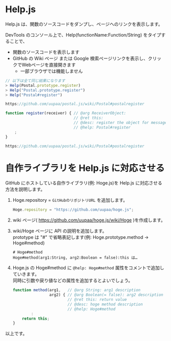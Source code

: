 Help.js
=======

Help.js は、関数のソースコードをダンプし、ページへのリンクを表示します。

DevTools のコンソール上で、Help(functionName:Function/String) をタイプすることで、

- 関数のソースコードを表示します
- GitHub の Wiki ページ または Google 検索ページリンクを表示し、クリックでWebページを直接開きます
    - 一部ブラウザでは機能しません

```js
// 以下は全て同じ結果になります
> Help(Postal.prototype.register)
> Help("Postal.prototype.register")
> Help("Postal#register")

https://github.com/uupaa/postal.js/wiki/Postal#postalregister

function register(receiver) { // @arg ReceiverObject:
                              // @ret this:
                              // @desc: register the object for message delivery.
                              // @help: Postal#register
    ;
}

https://github.com/uupaa/postal.js/wiki/Postal#postalregister
```

# 自作ライブラリを Help.js に対応させる

GitHub にホストしている自作ライブラリ(例: Hoge.js)を Help.js に対応させる方法を説明します。

1.  Hoge.repository = `GitHubのリポジトリURL` を追加します。

    ```js
    Hoge.repository = "https://github.com/uupaa/hoge.js";
    ```

2.  wiki ページ( https://github.com/uupaa/hoge.js/wiki/Hoge )を作成します。

3.  wiki/Hoge ページに API の説明を追加します。  
    prototype は "#" で省略表記します(例: Hoge.prototype.method → Hoge#method)

    ```wiki
    # Hoge#method    
    Hoge#method(arg1:String, arg2:Boolean = false):this は…
    ```

4.  Hoge.js の Hoge#method に `@help: Hoge#method` 属性をコメントで追加していきます。  
    同時に引数や戻り値などの属性を追加するとよいでしょう。

    ```js
    function method(arg1,   // @arg String: arg1 description
                    arg2) { // @arg Boolean(= false): arg2 description
                            // @ret this: return value
                            // @desc: hoge method description
                            // @help: Hoge#method
            :
        return this;
    }
    ```

以上です。

